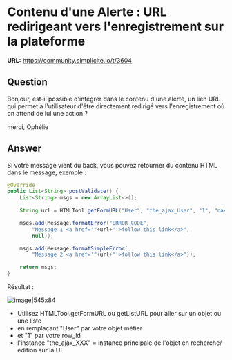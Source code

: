 # Contenu d'une Alerte : URL redirigeant vers l'enregistrement sur la plateforme

**URL:** https://community.simplicite.io/t/3604

## Question
Bonjour,
est-il possible d'intégrer dans le contenu d'une alerte, un lien URL qui permet à l'utilisateur d'être directement redirigé vers l'enregistrement où on attend de lui une action ? 

merci, 
Ophélie

## Answer
Si votre message vient du back, vous pouvez retourner du contenu HTML dans le message, exemple :

```java
@Override
public List<String> postValidate() {
	List<String> msgs = new ArrayList<>();
		
	String url = HTMLTool.getFormURL("User", "the_ajax_User", "1", "nav=add");

	msgs.add(Message.formatError("ERROR_CODE",
		"Message 1 <a href='"+url+"'>follow this link</a>",
		null));

	msgs.add(Message.formatSimpleError(
		"Message 2 <a href='"+url+"'>follow this link</a>"));

	return msgs;
}
```

Résultat :

![image|545x84](upload://rfvglPSeFqWOHn4fDsfz5B3VY3A.png)

- Utilisez HTMLTool.getFormURL ou getListURL pour aller sur un objet ou une liste 
- en remplaçant "User" par votre objet métier
- et "1" par votre row_id
- l'instance "the_ajax_XXX" = instance principale de l'objet en recherche/édition sur la UI
